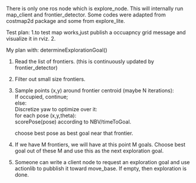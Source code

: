 


There is only one ros node which is explore_node.  This will internally run map_client and frontier_detector.
Some codes were adapted from costmap2d package and some from explore_lite.


Test plan:
1.to test map works,just publish a occuapncy grid message and visualize it in rviz. 
2. 








My plan with: determineExplorationGoal()

1. Read the list of frontiers. (this is continuously updated by frontier_detector)
2. Filter out small size frontiers.
3. Sample points (x,y) around frontier centroid (maybe N iterations): \
   If occupied, continue; \
   else:\
        Discretize yaw to optimize over it:\
        for each pose (x,y,theta):\
            scorePose(pose) according to NBV/timeToGoal.

    choose best pose as best goal near that frontier.

4.  If we have M frontiers, we will have at this point M goals.   Choose best goal out of these M and use this as the next exploration goal.


5.  Someone can write a client node to request an exploration goal and use actionlib to pubblish it toward move_base.  If empty, then exploration is done.  
